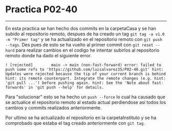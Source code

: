 # Practica P02-40
____

En esta practica se han hecho dos commits en la carpetaCasa y se han subido al repositorio remoto, despues de ha creado un tag `git tag -a v1.0 -m "Primer tag"`
y se ha actualizado en el repositorio remoto con `git push --tags`. Des pues de esto se ha vuelto al primer commit con `git reset --hard`
para realizar cambios en el codigo he intentar subirlos al repositorio remoto donde ha dado el siguiente error.

` ! [rejected]        main -> main (non-fast-forward)
error: failed to push some refs to 'https://github.com/luisalvarez35/P02-40.git'
hint: Updates were rejected because the tip of your current branch is behind
hint: its remote counterpart. Integrate the remote changes (e.g.
hint: 'git pull ...') before pushing again.
hint: See the 'Note about fast-forwards' in 'git push --help' for details. `

Para "solucionar" esto se ha hecho un `push --force` lo cual ha causado que se actualice el repositorio remoto al estado actual perdiendose asi todos los cambios y 
commits realizados anteriormente.

Por ultimo se ha actualizado el repositorio en la carpetaInstituto y se ha comprobado que estaba el tag creado anteriormente con `git tag`.
